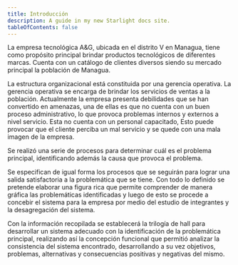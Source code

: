 ```yaml
---
title: Introducción
description: A guide in my new Starlight docs site.
tableOfContents: false
---
```


La empresa tecnológica A&G, ubicada en el distrito V en Managua, tiene como propósito principal brindar productos tecnológicos de diferentes marcas. Cuenta con un catálogo de clientes diversos siendo su mercado principal la población de Managua.

La estructura organizacional está constituida por una gerencia operativa. La gerencia operativa se encarga de brindar los servicios de ventas a la población. Actualmente la empresa presenta debilidades que se han convertido en amenazas, una de ellas es que no cuenta con un buen proceso administrativo, lo que provoca problemas internos y externos a nivel servicio. Esta no cuenta con un personal capacitado, Esto puede provocar que el cliente perciba un mal servicio y se quede con una mala imagen de la empresa.

Se realizó una serie de procesos para determinar cuál es el problema principal, identificando además la causa que provoca el problema.

Se especifican de igual forma los procesos que se seguirán para lograr una salida satisfactoria a la problemática que se tiene. Con todo lo definido se pretende elaborar una figura rica que permite comprender de manera gráfica las problemáticas identificadas y luego de esto se procede a concebir el sistema para la empresa por medio del estudio de integrantes y la desagregación del sistema.

Con la información recopilada se establecerá la trilogía de hall para desarrollar un sistema adecuado con la identificación de la problemática principal, realizando así la concepción funcional que permitió analizar la consistencia del sistema encontrado, desarrollando a su vez objetivos, problemas, alternativas y consecuencias positivas y negativas del mismo.
